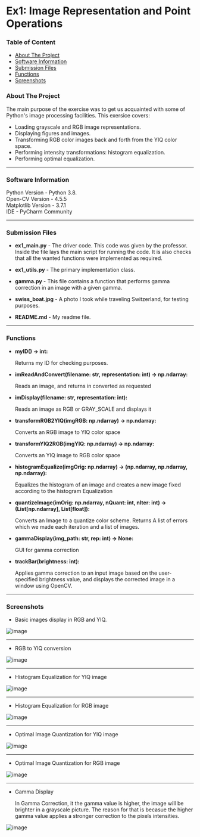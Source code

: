 # Ex1: Image Representation and Point Operations


### Table of Content
* [About The Project](#About-The-Project)
* [Software Information](#Software-Information)
* [Submission Files](#Submission-Files)
* [Functions](#Functions)
* [Screenshots](#Screenshots)




### About The Project
The main purpose of the exercise was to get us acquainted with some of Python's image processing facilities. This exersice covers:
- Loading grayscale and RGB image representations.
- Displaying figures and images.
- Transforming RGB color images back and forth from the YIQ color space.
- Performing intensity transformations: histogram equalization.
- Performing optimal equalization.

---

### Software Information

Python Version - Python 3.8.<br>
Open-CV Version - 4.5.5<br>
Matplotlib Version - 3.7.1<br>
IDE - PyCharm Community

---

### Submission Files
* **ex1_main.py** - The driver code. This code was given by the professor. Inside the file lays the main script for running the code.
It is also checks that all the wanted functions were implemented as required. 
  
* **ex1_utils.py** - The primary implementation class.

* **gamma.py** - This file contains a function that performs gamma correction in an image with a given gamma.

* **swiss_boat.jpg** - A photo I took while traveling Switzerland, for testing purposes.

* **README.md** - My readme file.

---

### Functions

- **myID() -> int:**

    Returns my ID for checking purposes.


- **imReadAndConvert(filename: str, representation: int) -> np.ndarray:**

    Reads an image, and returns in converted as requested


- **imDisplay(filename: str, representation: int):**

    Reads an image as RGB or GRAY_SCALE and displays it
    

- **transformRGB2YIQ(imgRGB: np.ndarray) -> np.ndarray:**

    Converts an RGB image to YIQ color space


- **transformYIQ2RGB(imgYIQ: np.ndarray) -> np.ndarray:**
      
    Converts an YIQ image to RGB color space

  
- **histogramEqualize(imgOrig: np.ndarray) -> (np.ndarray, np.ndarray, np.ndarray):**
     
    Equalizes the histogram of an image and creates a new image fixed according to the histogram Equalization

    
- **quantizeImage(imOrig: np.ndarray, nQuant: int, nIter: int) -> (List[np.ndarray], List[float]):**
      
    Converts an Image to a quantize color scheme. Returns A list of errors which we made each iteration and a list of images.


- **gammaDisplay(img_path: str, rep: int) -> None:**

    GUI for gamma correction


- **trackBar(brightness: int):**

   Applies gamma correction to an input image based on the user-specified brightness value, and displays the corrected image in a window using OpenCV.


---

### Screenshots

* Basic images display in RGB and YIQ.

![image](https://user-images.githubusercontent.com/77110578/233001467-f224a8bb-0c60-4bda-8fdc-fbfd91d84bf5.png)

---
* RGB to YIQ conversion

![image](https://user-images.githubusercontent.com/77110578/233000563-13d77a10-b2bb-4f9f-aff2-68c229e41897.png)

--- 
* Histogram Equalization for YIQ image

![image](https://user-images.githubusercontent.com/77110578/233001013-cb5b4113-7019-443e-8e44-a98f719dd439.png)

---
* Histogram Equalization for RGB image


![image](https://user-images.githubusercontent.com/77110578/233001837-652d8c39-f34f-48b9-83cd-5e23d74a4193.png)

---
* Optimal Image Quantization for YIQ image

![image](https://user-images.githubusercontent.com/77110578/233007107-89b302c5-622f-4da1-afe8-651f9c474f01.png)

---
* Optimal Image Quantization for RGB image

![image](https://user-images.githubusercontent.com/77110578/233007405-0ac7f7c7-6f99-4f70-ba0e-7db568314524.png)

---
* Gamma Display
  
  In Gamma Correction, it the gamma value is higher, the image will be brighter in a grayscale picture. The reason for that is becasue the higher gamma value applies a stronger correction to the pixels intensities.

![image](https://user-images.githubusercontent.com/77110578/233003477-f3dd15ae-befe-416e-b4ef-05f4bd7444bd.png)